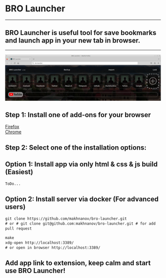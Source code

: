 # BRO Launcher 
___

## BRO Launcher is useful tool for save bookmarks and launch app in your new tab in browser.
___
![BRO Launcher](https://github.com/makhnanov/bro-launcher/blob/master/src/src/img/FirstRelease.png?raw=true)


## Step 1: Install one of add-ons for your browser
[Firefox](https://addons.mozilla.org/en-US/firefox/addon/new-tab-override/) \
[Chrome](https://chrome.google.com/webstore/detail/custom-new-tab-url/mmjbdbjnoablegbkcklggeknkfcjkjia)

## Step 2: Select one of the installation options:
## Option 1: Install app via only html & css & js build (Easiest)
```shell
ToDo...
```

## Option 2: Install server via docker (For advanced users)
```shell
git clone https://github.com/makhnanov/bro-launcher.git
# or # git clone git@github.com:makhnanov/bro-launcher.git # for add pull request
```

```shell
make
xdg-open http://localhost:3389/
# or open in browser http://localhost:3389/ 
```

## Add app link to extension, keep calm and start use BRO Launcher!
```shell

```



